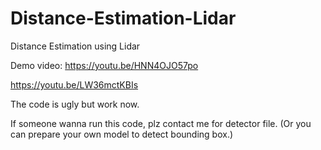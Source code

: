 # Distance-Estimation-Lidar
Distance Estimation using Lidar

Demo video:
https://youtu.be/HNN4OJO57po

https://youtu.be/LW36mctKBIs


The code is ugly but work now.

If someone wanna run this code, plz contact me for detector file. (Or you can prepare your own model to detect bounding box.)
